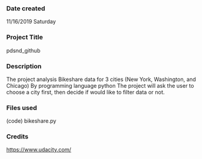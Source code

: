### Date created
11/16/2019 
Saturday

### Project Title
pdsnd_github

### Description
The project analysis Bikeshare data for 3 cities (New York, Washington, and Chicago) By programming language python 
The project will ask the user to choose a city first, then decide if would like to filter data or not.

### Files used
(code) bikeshare.py

### Credits
https://www.udacity.com/

